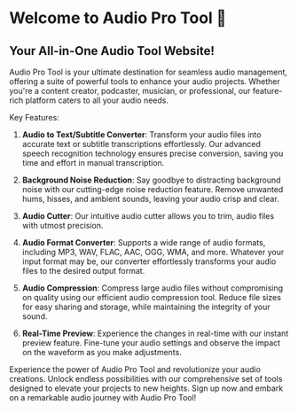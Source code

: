 # Welcome to Audio Pro Tool 👋
## Your All-in-One Audio Tool Website!

Audio Pro Tool is your ultimate destination for seamless audio management, offering a suite of powerful tools to 
enhance your audio projects. Whether you're a content creator, podcaster, musician, or professional, 
our feature-rich platform caters to all your audio needs.

Key Features:

1. **Audio to Text/Subtitle Converter**: Transform your audio files into accurate text or subtitle transcriptions 
effortlessly. Our advanced speech recognition technology ensures precise conversion, saving you time and effort 
in manual transcription.

2. **Background Noise Reduction**: Say goodbye to distracting background noise with our cutting-edge noise 
reduction feature. Remove unwanted hums, hisses, and ambient sounds, leaving your audio crisp and clear.

3. **Audio Cutter**: Our intuitive audio cutter allows you to trim, audio files with 
utmost precision.

4. **Audio Format Converter**: Supports a wide range of audio formats, including MP3, WAV, FLAC, AAC, OGG, WMA, 
and more. Whatever your input format may be, our converter effortlessly transforms your audio files to the 
desired output format.

5. **Audio Compression**: Compress large audio files without compromising on quality using our efficient audio 
compression tool. Reduce file sizes for easy sharing and storage, while maintaining the integrity of your sound.

6. **Real-Time Preview**: Experience the changes in real-time with our instant preview feature. Fine-tune your 
audio settings and observe the impact on the waveform as you make adjustments.

Experience the power of Audio Pro Tool and revolutionize your audio creations. Unlock endless possibilities with 
our comprehensive set of tools designed to elevate your projects to new heights. Sign up now and embark on a 
remarkable audio journey with Audio Pro Tool!